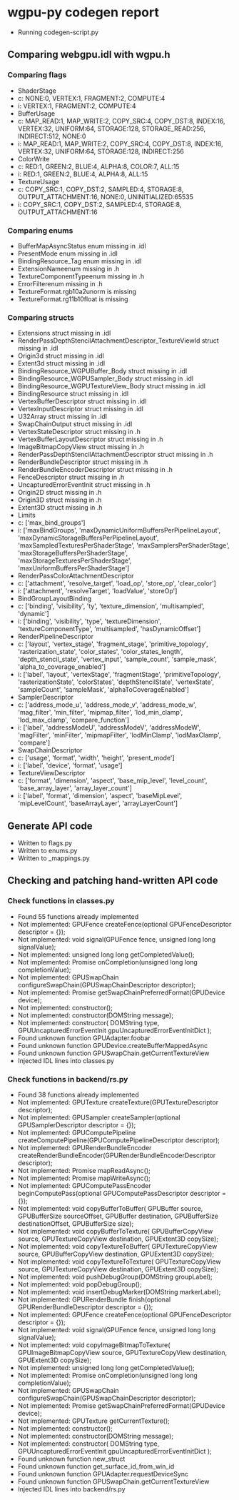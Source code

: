 # wgpu-py codegen report
*  Running codegen-script.py

## Comparing webgpu.idl with wgpu.h

### Comparing flags
*   ShaderStage
*  c: NONE:0, VERTEX:1, FRAGMENT:2, COMPUTE:4
*  i: VERTEX:1, FRAGMENT:2, COMPUTE:4
*   BufferUsage
*  c: MAP_READ:1, MAP_WRITE:2, COPY_SRC:4, COPY_DST:8, INDEX:16, VERTEX:32, UNIFORM:64, STORAGE:128, STORAGE_READ:256, INDIRECT:512, NONE:0
*  i: MAP_READ:1, MAP_WRITE:2, COPY_SRC:4, COPY_DST:8, INDEX:16, VERTEX:32, UNIFORM:64, STORAGE:128, INDIRECT:256
*   ColorWrite
*  c: RED:1, GREEN:2, BLUE:4, ALPHA:8, COLOR:7, ALL:15
*  i: RED:1, GREEN:2, BLUE:4, ALPHA:8, ALL:15
*   TextureUsage
*  c: COPY_SRC:1, COPY_DST:2, SAMPLED:4, STORAGE:8, OUTPUT_ATTACHMENT:16, NONE:0, UNINITIALIZED:65535
*  i: COPY_SRC:1, COPY_DST:2, SAMPLED:4, STORAGE:8, OUTPUT_ATTACHMENT:16

### Comparing enums
*  BufferMapAsyncStatus enum missing in .idl
*  PresentMode enum missing in .idl
*  BindingResource_Tag enum missing in .idl
*  ExtensionNameenum missing in .h
*  TextureComponentTypeenum missing in .h
*  ErrorFilterenum missing in .h
*  TextureFormat.rgb10a2unorm is missing
*  TextureFormat.rg11b10float is missing

### Comparing structs
*  Extensions struct missing in .idl
*  RenderPassDepthStencilAttachmentDescriptor_TextureViewId struct missing in .idl
*  Origin3d struct missing in .idl
*  Extent3d struct missing in .idl
*  BindingResource_WGPUBuffer_Body struct missing in .idl
*  BindingResource_WGPUSampler_Body struct missing in .idl
*  BindingResource_WGPUTextureView_Body struct missing in .idl
*  BindingResource struct missing in .idl
*  VertexBufferDescriptor struct missing in .idl
*  VertexInputDescriptor struct missing in .idl
*  U32Array struct missing in .idl
*  SwapChainOutput struct missing in .idl
*  VertexStateDescriptor struct missing in .h
*  VertexBufferLayoutDescriptor struct missing in .h
*  ImageBitmapCopyView struct missing in .h
*  RenderPassDepthStencilAttachmentDescriptor struct missing in .h
*  RenderBundleDescriptor struct missing in .h
*  RenderBundleEncoderDescriptor struct missing in .h
*  FenceDescriptor struct missing in .h
*  UncapturedErrorEventInit struct missing in .h
*  Origin2D struct missing in .h
*  Origin3D struct missing in .h
*  Extent3D struct missing in .h
*   Limits
*  c: ['max_bind_groups']
*  i: ['maxBindGroups', 'maxDynamicUniformBuffersPerPipelineLayout', 'maxDynamicStorageBuffersPerPipelineLayout', 'maxSampledTexturesPerShaderStage', 'maxSamplersPerShaderStage', 'maxStorageBuffersPerShaderStage', 'maxStorageTexturesPerShaderStage', 'maxUniformBuffersPerShaderStage']
*   RenderPassColorAttachmentDescriptor
*  c: ['attachment', 'resolve_target', 'load_op', 'store_op', 'clear_color']
*  i: ['attachment', 'resolveTarget', 'loadValue', 'storeOp']
*   BindGroupLayoutBinding
*  c: ['binding', 'visibility', 'ty', 'texture_dimension', 'multisampled', 'dynamic']
*  i: ['binding', 'visibility', 'type', 'textureDimension', 'textureComponentType', 'multisampled', 'hasDynamicOffset']
*   RenderPipelineDescriptor
*  c: ['layout', 'vertex_stage', 'fragment_stage', 'primitive_topology', 'rasterization_state', 'color_states', 'color_states_length', 'depth_stencil_state', 'vertex_input', 'sample_count', 'sample_mask', 'alpha_to_coverage_enabled']
*  i: ['label', 'layout', 'vertexStage', 'fragmentStage', 'primitiveTopology', 'rasterizationState', 'colorStates', 'depthStencilState', 'vertexState', 'sampleCount', 'sampleMask', 'alphaToCoverageEnabled']
*   SamplerDescriptor
*  c: ['address_mode_u', 'address_mode_v', 'address_mode_w', 'mag_filter', 'min_filter', 'mipmap_filter', 'lod_min_clamp', 'lod_max_clamp', 'compare_function']
*  i: ['label', 'addressModeU', 'addressModeV', 'addressModeW', 'magFilter', 'minFilter', 'mipmapFilter', 'lodMinClamp', 'lodMaxClamp', 'compare']
*   SwapChainDescriptor
*  c: ['usage', 'format', 'width', 'height', 'present_mode']
*  i: ['label', 'device', 'format', 'usage']
*   TextureViewDescriptor
*  c: ['format', 'dimension', 'aspect', 'base_mip_level', 'level_count', 'base_array_layer', 'array_layer_count']
*  i: ['label', 'format', 'dimension', 'aspect', 'baseMipLevel', 'mipLevelCount', 'baseArrayLayer', 'arrayLayerCount']

## Generate API code
*  Written to flags.py
*  Written to enums.py
*  Written to _mappings.py

## Checking and patching hand-written API code

### Check functions in classes.py
*  Found 55 functions already implemented
*  Not implemented: GPUFence createFence(optional GPUFenceDescriptor descriptor = {});
*  Not implemented: void signal(GPUFence fence, unsigned long long signalValue);
*  Not implemented: unsigned long long getCompletedValue();
*  Not implemented: Promise<void> onCompletion(unsigned long long completionValue);
*  Not implemented: GPUSwapChain configureSwapChain(GPUSwapChainDescriptor descriptor);
*  Not implemented: Promise<GPUTextureFormat> getSwapChainPreferredFormat(GPUDevice device);
*  Not implemented: constructor();
*  Not implemented: constructor(DOMString message);
*  Not implemented: constructor( DOMString type, GPUUncapturedErrorEventInit gpuUncapturedErrorEventInitDict );
*  Found unknown function GPUAdapter.foobar
*  Found unknown function GPUDevice.createBufferMappedAsync
*  Found unknown function GPUSwapChain.getCurrentTextureView
*  Injected IDL lines into classes.py

### Check functions in backend/rs.py
*  Found 38 functions already implemented
*  Not implemented: GPUTexture createTexture(GPUTextureDescriptor descriptor);
*  Not implemented: GPUSampler createSampler(optional GPUSamplerDescriptor descriptor = {});
*  Not implemented: GPUComputePipeline createComputePipeline(GPUComputePipelineDescriptor descriptor);
*  Not implemented: GPURenderBundleEncoder createRenderBundleEncoder(GPURenderBundleEncoderDescriptor descriptor);
*  Not implemented: Promise<ArrayBuffer> mapReadAsync();
*  Not implemented: Promise<ArrayBuffer> mapWriteAsync();
*  Not implemented: GPUComputePassEncoder beginComputePass(optional GPUComputePassDescriptor descriptor = {});
*  Not implemented: void copyBufferToBuffer( GPUBuffer source, GPUBufferSize sourceOffset, GPUBuffer destination, GPUBufferSize destinationOffset, GPUBufferSize size);
*  Not implemented: void copyBufferToTexture( GPUBufferCopyView source, GPUTextureCopyView destination, GPUExtent3D copySize);
*  Not implemented: void copyTextureToBuffer( GPUTextureCopyView source, GPUBufferCopyView destination, GPUExtent3D copySize);
*  Not implemented: void copyTextureToTexture( GPUTextureCopyView source, GPUTextureCopyView destination, GPUExtent3D copySize);
*  Not implemented: void pushDebugGroup(DOMString groupLabel);
*  Not implemented: void popDebugGroup();
*  Not implemented: void insertDebugMarker(DOMString markerLabel);
*  Not implemented: GPURenderBundle finish(optional GPURenderBundleDescriptor descriptor = {});
*  Not implemented: GPUFence createFence(optional GPUFenceDescriptor descriptor = {});
*  Not implemented: void signal(GPUFence fence, unsigned long long signalValue);
*  Not implemented: void copyImageBitmapToTexture( GPUImageBitmapCopyView source, GPUTextureCopyView destination, GPUExtent3D copySize);
*  Not implemented: unsigned long long getCompletedValue();
*  Not implemented: Promise<void> onCompletion(unsigned long long completionValue);
*  Not implemented: GPUSwapChain configureSwapChain(GPUSwapChainDescriptor descriptor);
*  Not implemented: Promise<GPUTextureFormat> getSwapChainPreferredFormat(GPUDevice device);
*  Not implemented: GPUTexture getCurrentTexture();
*  Not implemented: constructor();
*  Not implemented: constructor(DOMString message);
*  Not implemented: constructor( DOMString type, GPUUncapturedErrorEventInit gpuUncapturedErrorEventInitDict );
*  Found unknown function new_struct
*  Found unknown function get_surface_id_from_win_id
*  Found unknown function GPUAdapter.requestDeviceSync
*  Found unknown function GPUSwapChain.getCurrentTextureView
*  Injected IDL lines into backend/rs.py
